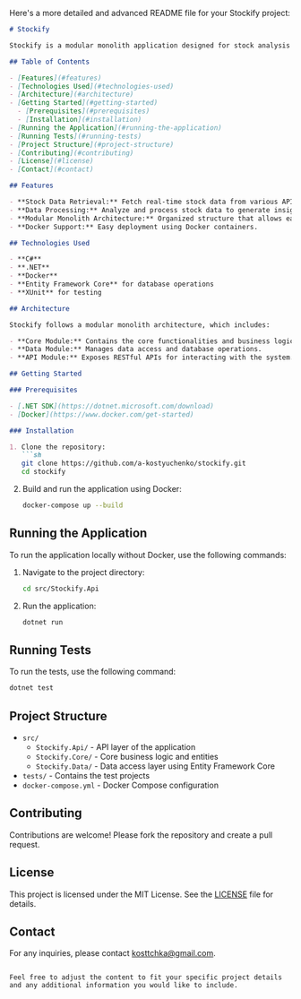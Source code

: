 Here's a more detailed and advanced README file for your Stockify project:

```markdown
# Stockify

Stockify is a modular monolith application designed for stock analysis using .NET. This project aims to provide a comprehensive platform for analyzing stock market data, facilitating both retrieval and processing of stock information.

## Table of Contents

- [Features](#features)
- [Technologies Used](#technologies-used)
- [Architecture](#architecture)
- [Getting Started](#getting-started)
  - [Prerequisites](#prerequisites)
  - [Installation](#installation)
- [Running the Application](#running-the-application)
- [Running Tests](#running-tests)
- [Project Structure](#project-structure)
- [Contributing](#contributing)
- [License](#license)
- [Contact](#contact)

## Features

- **Stock Data Retrieval:** Fetch real-time stock data from various APIs.
- **Data Processing:** Analyze and process stock data to generate insights.
- **Modular Monolith Architecture:** Organized structure that allows easy scaling and maintenance.
- **Docker Support:** Easy deployment using Docker containers.

## Technologies Used

- **C#**
- **.NET**
- **Docker**
- **Entity Framework Core** for database operations
- **XUnit** for testing

## Architecture

Stockify follows a modular monolith architecture, which includes:

- **Core Module:** Contains the core functionalities and business logic.
- **Data Module:** Manages data access and database operations.
- **API Module:** Exposes RESTful APIs for interacting with the system.

## Getting Started

### Prerequisites

- [.NET SDK](https://dotnet.microsoft.com/download)
- [Docker](https://www.docker.com/get-started)

### Installation

1. Clone the repository:
   ```sh
   git clone https://github.com/a-kostyuchenko/stockify.git
   cd stockify
   ```

2. Build and run the application using Docker:
   ```sh
   docker-compose up --build
   ```

## Running the Application

To run the application locally without Docker, use the following commands:

1. Navigate to the project directory:
   ```sh
   cd src/Stockify.Api
   ```

2. Run the application:
   ```sh
   dotnet run
   ```

## Running Tests

To run the tests, use the following command:
```sh
dotnet test
```

## Project Structure

- `src/`
  - `Stockify.Api/` - API layer of the application
  - `Stockify.Core/` - Core business logic and entities
  - `Stockify.Data/` - Data access layer using Entity Framework Core
- `tests/` - Contains the test projects
- `docker-compose.yml` - Docker Compose configuration

## Contributing

Contributions are welcome! Please fork the repository and create a pull request.

## License

This project is licensed under the MIT License. See the [LICENSE](LICENSE) file for details.

## Contact

For any inquiries, please contact [kosttchka@gmail.com](mailto:kosttchka@gmail.com).
```

Feel free to adjust the content to fit your specific project details and any additional information you would like to include.
